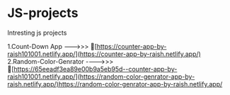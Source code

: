 # JS-projects
Intresting js projects

1.Count-Down App --->>> 🔗[https://counter-app-by-raish101001.netlify.app/](https://counter-app-by-raish.netlify.app/)
<br>
2.Random-Color-Genrator ---->>>  🔗[https://65eeadf3ea89e00b9a5eb95d--counter-app-by-raish101001.netlify.app/](https://random-color-genrator-app-by-raish.netlify.app/)https://random-color-genrator-app-by-raish.netlify.app/
